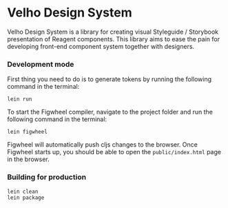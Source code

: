 # Velho Design System

Velho Design System is a library for creating visual Styleguide / Storybook presentation of Reagent components.
This library aims to ease the pain for developing front-end component system together with designers.

### Development mode

First thing you need to do is to generate tokens by running the following command in the terminal:
```
lein run
```

To start the Figwheel compiler, navigate to the project folder and run the following command in the terminal:

```
lein figwheel
```

Figwheel will automatically push cljs changes to the browser.
Once Figwheel starts up, you should be able to open the `public/index.html` page in the browser.


### Building for production

```
lein clean
lein package
```

